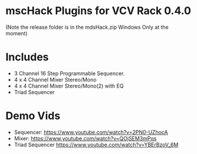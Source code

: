 # mscHack Plugins for VCV Rack 0.4.0

(Note the release folder is in the mdsHack.zip Windows Only at the moment)

# Includes

- 3 Channel 16 Step Programmable Sequencer.
- 4 x 4 Channel Mixer Stereo/Mono
- 4 x 4 Channel Mixer Stereo/Mono(2) with EQ
- Triad Sequencer

# Demo Vids
- Sequencer: https://www.youtube.com/watch?v=2PN0-UZhocA
- Mixer: https://www.youtube.com/watch?v=QOjSEM3mPqs
- Triad Sequencer https://www.youtube.com/watch?v=YBErBzoV_6M



